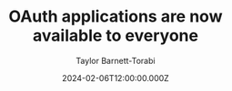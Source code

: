---
title: OAuth applications are now available to everyone
date: 2024-02-06T12:00:00.000Z
author: Taylor Barnett-Torabi
summary: You can now build integrations that seamlessly authenticate with PlanetScale and allow management access to your users’ organizations and databases from your application.
tags:
  - post
remoteURL: https://planetscale.com/blog/oauth-applications-are-now-available
---